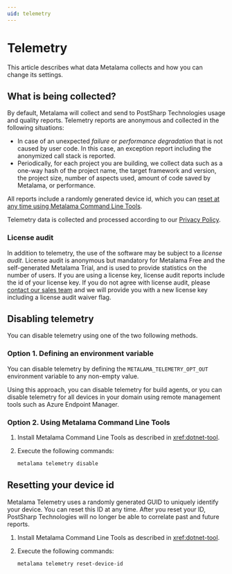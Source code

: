 ```yaml
---
uid: telemetry
---
```


# Telemetry

This article describes what data Metalama collects and how you can change its settings.

## What is being collected?

By default, Metalama will collect and send to PostSharp Technologies usage and quality reports. Telemetry reports are anonymous and collected in the following situations:

- In case of an unexpected _failure_ or _performance degradation_ that is not caused by user code. In this case, an exception report including the anonymized call stack is reported.
- Periodically, for each project you are building, we collect data such as a one-way hash of the project name, the target framework and version, the project size, number of aspects used, amount of code saved by Metalama, or performance.

All reports include a randomly generated device id, which you can [reset at any time using Metalama Command Line Tools](#resetting-your-device-id).

Telemetry data is collected and processed according to our [Privacy Policy](https://www.postsharp.net/company/legal/privacy-policy).

### License audit

In addition to telemetry, the use of the software may be subject to a _license audit_. License audit is anonymous but mandatory for Metalama Free and the self-generated Metalama Trial, and is used to provide statistics on the number of users. If you are using a license key, license audit reports include the id of your license key. If you do not agree with license audit, please [contact our sales team](mailto:hello@postsharp.net) and we will provide you with a new license key including a license audit waiver flag.

## Disabling telemetry

You can disable telemetry using one of the two following methods.

### Option 1. Defining an environment variable

You can disable telemetry by defining the `METALAMA_TELEMETRY_OPT_OUT` environment variable to any non-empty value.

Using this approach, you can disable telemetry for build agents, or you can disable telemetry for all devices in your domain using remote management tools such as Azure Endpoint Manager.

### Option 2. Using Metalama Command Line Tools

1. Install Metalama Command Line Tools as described in <xref:dotnet-tool>.
2. Execute the following commands:

   ```powershell
   metalama telemetry disable
   ```

## Resetting your device id

Metalama Telemetry uses a randomly generated GUID to uniquely identify your device. You can reset this ID at any time. After you reset your ID, PostSharp Technologies will no longer be able to correlate past and future reports.

1. Install Metalama Command Line Tools as described in <xref:dotnet-tool>.
2. Execute the following commands:

   ```powershell
   metalama telemetry reset-device-id
   ```

